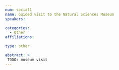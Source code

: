 ```yaml
---
num: social1
name: Guided visit to the Natural Sciences Museum
speakers:

categories:
  - Other
affiliations:

type: other

abstract: >
 TODO: museum visit
---
```


